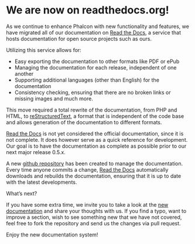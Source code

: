 <!--
slug: we-are-now-on-readthedocs-org
date: Mon Jul 16 2012 19:08:00 GMT-0400 (EDT)
tags: documentation, php, readthedocs, phalcon
title: We are now on readthedocs.org!
id: 27363858007
link: http://blog.phalconphp.com/post/27363858007/we-are-now-on-readthedocs-org
raw: {"blog_name":"phalconphp","id":27363858007,"post_url":"http://blog.phalconphp.com/post/27363858007/we-are-now-on-readthedocs-org","slug":"we-are-now-on-readthedocs-org","type":"text","date":"2012-07-16 23:08:00 GMT","timestamp":1342480080,"state":"published","format":"html","reblog_key":"plEwKs2D","tags":["documentation","php","readthedocs","phalcon"],"short_url":"http://tmblr.co/Z6PumvPV0rPN","highlighted":[],"note_count":0,"source_url":"http://docs.phalconphp.com/","source_title":"docs.phalconphp.com","title":"We are now on readthedocs.org!","body":"<p>As we continue to enhance Phalcon with new functionality and features, we have migrated all of our documentation on <a href=\"http://readthedocs.org/\" target=\"_blank\">Read the Docs</a>, a service that hosts documentation for open source projects such as ours.</p>\n<p>Utilizing this service allows for:</p>\n<ul><li>Easy exporting the documentation to other formats like PDF or ePub</li>\n<li>Managing the documentation for each release, independent of one another</li>\n<li>Supporting additional languages (other than English) for the documentation</li>\n<li>Consistency checking, ensuring that there are no broken links or missing images and much more.</li>\n</ul><p>This move required a total rewrite of the documentation, from PHP and HTML, to <a href=\"http://sphinx.pocoo.org/rest.html\" target=\"_blank\">reStructuredText</a>, a format that is independent of the code base and allows generation of the documentation to different formats.</p>\n<p><a href=\"http://readthedocs.org/\" target=\"_blank\">Read the Docs</a> is not yet considered the official documentation, since it is not complete. It does however serve as a quick reference for development. Our goal is to have the documentation as complete as possible prior to our next major release 0.5.x.</p>\n<p>A new <a href=\"https://github.com/phalcon/docs\" target=\"_blank\">github repository</a> has been created to manage the documentation. Every time anyone commits a change, <a href=\"http://readthedocs.org/\" target=\"_blank\">Read the Docs</a> automatically downloads and rebuilds the documentation, ensuring that it is up to date with the latest developments.</p>\n<p>What&rsquo;s next?</p>\n<p>If you have some extra time, we invite you to take a look at the <a href=\"http://docs.phalconphp.com\">new documentation</a> and share your thoughts with us. If you find a typo, want to improve a section, wish to see something new that we have not covered, feel free to fork the repository and send us the changes via pull request.</p>\n<p>Enjoy the new documentation system!</p>","reblog":{"tree_html":"","comment":"<p>As we continue to enhance Phalcon with new functionality and features, we have migrated all of our documentation on&nbsp;<a href=\"http://readthedocs.org/\" target=\"_blank\">Read the Docs</a>, a&nbsp;service that hosts documentation for open source projects such as ours.</p>\n<p>Utilizing this service allows for:</p>\n<ul><li>Easy exporting the documentation to other formats like PDF or ePub</li>\n<li>Managing the documentation for each release, independent of one another</li>\n<li>Supporting additional languages (other than English) for the documentation</li>\n<li>Consistency checking, ensuring that there are no broken links or missing images and much more.</li>\n</ul><p>This move required a total rewrite of the documentation, from PHP and HTML, to&nbsp;<a href=\"http://sphinx.pocoo.org/rest.html\" target=\"_blank\">reStructuredText</a>, a format that is independent of the code base and allows generation of the documentation to&nbsp;different formats.</p>\n<p><a href=\"http://readthedocs.org/\" target=\"_blank\">Read the Docs</a>&nbsp;is not yet considered the official documentation, since it is not complete. It does however serve as a quick reference for development. Our goal is to have the documentation as complete as possible prior to our next major release 0.5.x.</p>\n<p>A new&nbsp;<a href=\"https://github.com/phalcon/docs\" target=\"_blank\">github repository</a>&nbsp;has been created to manage the documentation. Every time anyone commits a change,&nbsp;<a href=\"http://readthedocs.org/\" target=\"_blank\">Read the Docs</a>&nbsp;automatically downloads and rebuilds the documentation, ensuring that it is up to date with the latest developments.</p>\n<p>What&rsquo;s next?</p>\n<p>If you have some extra time, we invite you to take a look at the <a href=\"http://docs.phalconphp.com\">new documentation</a> and share your thoughts with us. If you find a typo, want to improve a section, wish to see something new that we have not covered, feel free to fork the repository and send us the changes via pull request.</p>\n<p>Enjoy the new documentation system!</p>"},"trail":[{"blog":{"name":"phalconphp","theme":{"header_full_width":1117,"header_full_height":426,"header_focus_width":758,"header_focus_height":426,"avatar_shape":"square","background_color":"#FAFAFA","body_font":"Helvetica Neue","header_bounds":"0,937,426,179","header_image":"http://static.tumblr.com/be2b0380984b972b47699d457f4c0ffb/ivjir8a/815nn0qo7/tumblr_static_28z87js742xwowwo0kco04ogs.jpg","header_image_focused":"http://static.tumblr.com/be2b0380984b972b47699d457f4c0ffb/ivjir8a/laHnn0qo9/tumblr_static_tumblr_static_28z87js742xwowwo0kco04ogs_focused_v3.jpg","header_image_scaled":"http://static.tumblr.com/be2b0380984b972b47699d457f4c0ffb/ivjir8a/815nn0qo7/tumblr_static_28z87js742xwowwo0kco04ogs_2048_v2.jpg","header_stretch":true,"link_color":"#529ECC","show_avatar":true,"show_description":true,"show_header_image":true,"show_title":true,"title_color":"#444444","title_font":"Gibson","title_font_weight":"bold"}},"post":{"id":"27363858007"},"content":"<p>As we continue to enhance Phalcon with new functionality and features, we have migrated all of our documentation on <a href=\"http://readthedocs.org/\" target=\"_blank\">Read the Docs</a>, a service that hosts documentation for open source projects such as ours.</p>\n<p>Utilizing this service allows for:</p>\n<ul><li>Easy exporting the documentation to other formats like PDF or ePub</li>\n<li>Managing the documentation for each release, independent of one another</li>\n<li>Supporting additional languages (other than English) for the documentation</li>\n<li>Consistency checking, ensuring that there are no broken links or missing images and much more.</li>\n</ul><p>This move required a total rewrite of the documentation, from PHP and HTML, to <a href=\"http://sphinx.pocoo.org/rest.html\" target=\"_blank\">reStructuredText</a>, a format that is independent of the code base and allows generation of the documentation to different formats.</p>\n<p><a href=\"http://readthedocs.org/\" target=\"_blank\">Read the Docs</a> is not yet considered the official documentation, since it is not complete. It does however serve as a quick reference for development. Our goal is to have the documentation as complete as possible prior to our next major release 0.5.x.</p>\n<p>A new <a href=\"https://github.com/phalcon/docs\" target=\"_blank\">github repository</a> has been created to manage the documentation. Every time anyone commits a change, <a href=\"http://readthedocs.org/\" target=\"_blank\">Read the Docs</a> automatically downloads and rebuilds the documentation, ensuring that it is up to date with the latest developments.</p>\n<p>What’s next?</p>\n<p>If you have some extra time, we invite you to take a look at the <a href=\"http://docs.phalconphp.com\">new documentation</a> and share your thoughts with us. If you find a typo, want to improve a section, wish to see something new that we have not covered, feel free to fork the repository and send us the changes via pull request.</p>\n<p>Enjoy the new documentation system!</p>","content_raw":"<p>As we continue to enhance Phalcon with new functionality and features, we have migrated all of our documentation on&nbsp;<a href=\"http://readthedocs.org/\" target=\"_blank\">Read the Docs</a>, a&nbsp;service that hosts documentation for open source projects such as ours.</p>\r\n<p>Utilizing this service allows for:</p>\r\n<ul><li>Easy exporting the documentation to other formats like PDF or ePub</li>\r\n<li>Managing the documentation for each release, independent of one another</li>\r\n<li>Supporting additional languages (other than English) for the documentation</li>\r\n<li>Consistency checking, ensuring that there are no broken links or missing images and much more.</li>\r\n</ul><p>This move required a total rewrite of the documentation, from PHP and HTML, to&nbsp;<a href=\"http://sphinx.pocoo.org/rest.html\" target=\"_blank\">reStructuredText</a>, a format that is independent of the code base and allows generation of the documentation to&nbsp;different formats.</p>\r\n<p><a href=\"http://readthedocs.org/\" target=\"_blank\">Read the Docs</a>&nbsp;is not yet considered the official documentation, since it is not complete. It does however serve as a quick reference for development. Our goal is to have the documentation as complete as possible prior to our next major release 0.5.x.</p>\r\n<p>A new&nbsp;<a href=\"https://github.com/phalcon/docs\" target=\"_blank\">github repository</a>&nbsp;has been created to manage the documentation. Every time anyone commits a change,&nbsp;<a href=\"http://readthedocs.org/\" target=\"_blank\">Read the Docs</a>&nbsp;automatically downloads and rebuilds the documentation, ensuring that it is up to date with the latest developments.</p>\r\n<p>What's next?</p>\r\n<p>If you have some extra time, we invite you to take a look at the <a href=\"http://docs.phalconphp.com\">new documentation</a> and share your thoughts with us. If you find a typo, want to improve a section, wish to see something new that we have not covered, feel free to fork the repository and send us the changes via pull request.</p>\r\n<p>Enjoy the new documentation system!</p>","is_current_item":true,"is_root_item":true}]}
publish: 2012-07-016
-->


We are now on readthedocs.org!
==============================

As we continue to enhance Phalcon with new functionality and features,
we have migrated all of our documentation on [Read the
Docs](http://readthedocs.org/), a service that hosts documentation for
open source projects such as ours.

Utilizing this service allows for:

-   Easy exporting the documentation to other formats like PDF or ePub
-   Managing the documentation for each release, independent of one
    another
-   Supporting additional languages (other than English) for the
    documentation
-   Consistency checking, ensuring that there are no broken links or
    missing images and much more.

This move required a total rewrite of the documentation, from PHP and
HTML, to [reStructuredText](http://sphinx.pocoo.org/rest.html), a format
that is independent of the code base and allows generation of the
documentation to different formats.

[Read the Docs](http://readthedocs.org/) is not yet considered the
official documentation, since it is not complete. It does however serve
as a quick reference for development. Our goal is to have the
documentation as complete as possible prior to our next major release
0.5.x.

A new [github repository](https://github.com/phalcon/docs) has been
created to manage the documentation. Every time anyone commits a
change, [Read the Docs](http://readthedocs.org/) automatically downloads
and rebuilds the documentation, ensuring that it is up to date with the
latest developments.

What’s next?

If you have some extra time, we invite you to take a look at the [new
documentation](http://docs.phalconphp.com) and share your thoughts with
us. If you find a typo, want to improve a section, wish to see something
new that we have not covered, feel free to fork the repository and send
us the changes via pull request.

Enjoy the new documentation system!

